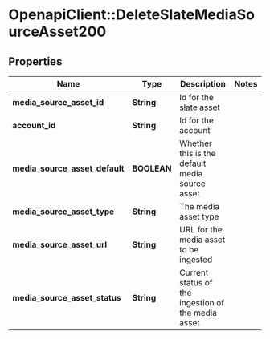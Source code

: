 # OpenapiClient::DeleteSlateMediaSourceAsset200

## Properties
Name | Type | Description | Notes
------------ | ------------- | ------------- | -------------
**media_source_asset_id** | **String** | Id for the slate asset | 
**account_id** | **String** | Id for the account | 
**media_source_asset_default** | **BOOLEAN** | Whether this is the default media source asset | 
**media_source_asset_type** | **String** | The media asset type | 
**media_source_asset_url** | **String** | URL for the media asset to be ingested | 
**media_source_asset_status** | **String** | Current status of the ingestion of the media asset | 


